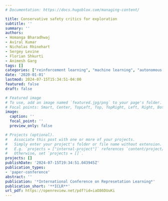 ```yaml
---
# Documentation: https://docs.hugoblox.com/managing-content/

title: Conservative safety critics for exploration
subtitle: ''
summary: ''
authors:
- Homanga Bharadhwaj
- Aviral Kumar
- Nicholas Rhinehart
- Sergey Levine
- Florian Shkurti
- Animesh Garg
tags: []
categories: ["reinforcement learning", "machine learning", "autonomous exploration"]
date: '2020-01-01'
lastmod: 2024-07-15T15:34:51-04:00
featured: false
draft: false

# Featured image
# To use, add an image named `featured.jpg/png` to your page's folder.
# Focal points: Smart, Center, TopLeft, Top, TopRight, Left, Right, BottomLeft, Bottom, BottomRight.
image:
  caption: ''
  focal_point: ''
  preview_only: false

# Projects (optional).
#   Associate this post with one or more of your projects.
#   Simply enter your project's folder or file name without extension.
#   E.g. `projects = ["internal-project"]` references `content/project/deep-learning/index.md`.
#   Otherwise, set `projects = []`.
projects: []
publishDate: '2024-07-15T19:34:51.043945Z'
publication_types:
- 'paper-conference'
abstract: ''
publication: '*International Conference on Represetation Learning*'
publication_short: '**ICLR**'
url_pdf: https://openreview.net/pdf?id=iaO86DUuKi
---
```

